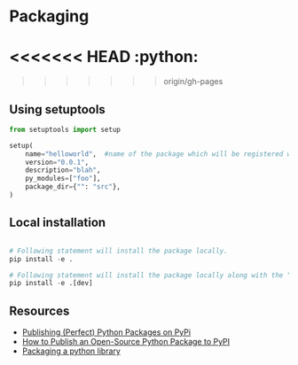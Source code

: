 # Packaging

<<<<<<< HEAD
:python:
=======
>>>>>>> origin/gh-pages

## Using setuptools

```python
from setuptools import setup

setup(
    name="helloworld",  #name of the package which will be registered with PyPI
    version="0.0.1",
    description="blah",
    py_modules=["foo"],
    package_dir={"": "src"},
)

```

## Local installation

```python

# Following statement will install the package locally.
pip install -e .

# Following statement will install the package locally along with the "dev" package.
pip install -e .[dev]
```


## Resources

* [Publishing (Perfect) Python Packages on PyPi](https://www.youtube.com/watch?v=GIF3LaRqgXo&t=1473s)
* [How to Publish an Open-Source Python Package to PyPI](https://realpython.com/pypi-publish-python-package/)
* [Packaging a python library](https://blog.ionelmc.ro/2014/05/25/python-packaging/)
